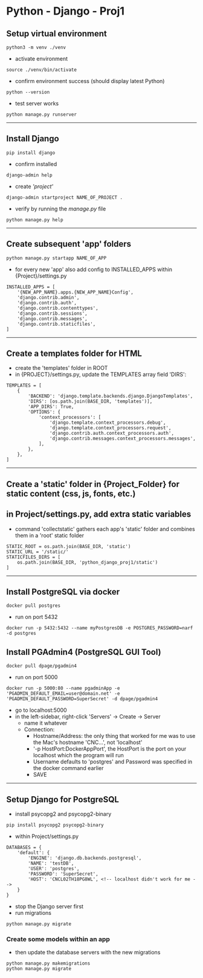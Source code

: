 # Python - Django - Proj1

## Setup virtual environment

```
python3 -m venv ./venv
```
 - activate environment
```
source ./venv/bin/activate
```
 - confirm environment success (should display latest Python)
```
python --version
```
 - test server works
```
python manage.py runserver
```
---

## Install Django
```
pip install django
```
 - confirm installed
```
django-admin help
```
 - create *'project'*
```
django-admin startproject NAME_OF_PROJECT .
```
 - verify by running the *manage.py* file
```
python manage.py help
```
---

## Create subsequent 'app' folders
```
python manage.py startapp NAME_OF_APP
```
 - for every new 'app' also add config to INSTALLED_APPS within {Project}/settings.py
```
INSTALLED_APPS = [
    '{NEW_APP_NAME}.apps.{NEW_APP_NAME}Config',
    'django.contrib.admin',
    'django.contrib.auth',
    'django.contrib.contenttypes',
    'django.contrib.sessions',
    'django.contrib.messages',
    'django.contrib.staticfiles',
]
```
---

## Create a templates folder for HTML
 - create the 'templates' folder in ROOT
 - in {PROJECT}/settings.py, update the TEMPLATES array field 'DIRS':
```
TEMPLATES = [
    {
        'BACKEND': 'django.template.backends.django.DjangoTemplates',
        'DIRS': [os.path.join(BASE_DIR, 'templates')],
        'APP_DIRS': True,
        'OPTIONS': {
            'context_processors': [
                'django.template.context_processors.debug',
                'django.template.context_processors.request',
                'django.contrib.auth.context_processors.auth',
                'django.contrib.messages.context_processors.messages',
            ],
        },
    },
]
```
---

## Create a 'static' folder in {Project_Folder} for static content (css, js, fonts, etc.)

## in Project/settings.py, add extra static variables
 - command 'collectstatic' gathers each app's 'static' folder and combines them in a 'root' static folder
```
STATIC_ROOT = os.path.join(BASE_DIR, 'static')
STATIC_URL = '/static/'
STATICFILES_DIRS = [
    os.path.join(BASE_DIR, 'python_django_proj1/static')
]
```
---

## Install PostgreSQL via docker
```
docker pull postgres
```
 - run on port 5432
```
docker run -p 5432:5432 --name myPostgresDB -e POSTGRES_PASSWORD=narf -d postgres
```

## Install PGAdmin4 (PostgreSQL GUI Tool)
```
docker pull dpage/pgadmin4
```
 - run on port 5000
```
docker run -p 5000:80 --name pgadminApp -e 'PGADMIN_DEFAULT_EMAIL=user@domain.net' -e 'PGADMIN_DEFAULT_PASSWORD=SuperSecret' -d dpage/pgadmin4
```
 - go to localhost:5000
 - in the left-sidebar, right-click 'Servers' -> Create -> Server
   - name it whatever
   - Connection:
     - Hostname/Address: the only thing that worked for me was to use the Mac's hostname 'CNC...', not 'localhost'
     - '-p HostPort:DockerAppPort', the HostPort is the port on your localhost which the program will run
     - Username defaults to 'postgres' and Password was specified in the docker command earlier
     - SAVE
---

## Setup Django for PostgreSQL
 - install psycopg2 and psycopg2-binary
```
pip install psycopg2 psycopg2-binary
```
 - within Project/settings.py
```
DATABASES = {
    'default': {
        'ENGINE': 'django.db.backends.postgresql',
        'NAME': 'testDB',
        'USER': 'postgres',
        'PASSWORD': 'SuperSecret',
        'HOST': 'CNCL02TH18PG8WL', <!-- localhost didn't work for me -->
    }
}
```
 - stop the Django server first
 - run migrations
```
python manage.py migrate
```

### Create some models within an app
 - then update the database servers with the new migrations
```
python manage.py makemigrations
python manage.py migrate
```


